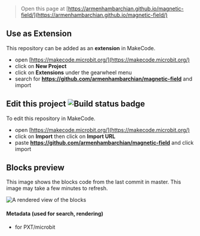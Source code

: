 
> Open this page at [https://armenhambarchian.github.io/magnetic-field/](https://armenhambarchian.github.io/magnetic-field/)

## Use as Extension

This repository can be added as an **extension** in MakeCode.

* open [https://makecode.microbit.org/](https://makecode.microbit.org/)
* click on **New Project**
* click on **Extensions** under the gearwheel menu
* search for **https://github.com/armenhambarchian/magnetic-field** and import

## Edit this project ![Build status badge](https://github.com/armenhambarchian/magnetic-field/workflows/MakeCode/badge.svg)

To edit this repository in MakeCode.

* open [https://makecode.microbit.org/](https://makecode.microbit.org/)
* click on **Import** then click on **Import URL**
* paste **https://github.com/armenhambarchian/magnetic-field** and click import

## Blocks preview

This image shows the blocks code from the last commit in master.
This image may take a few minutes to refresh.

![A rendered view of the blocks](https://github.com/armenhambarchian/magnetic-field/raw/master/.github/makecode/blocks.png)

#### Metadata (used for search, rendering)

* for PXT/microbit
<script src="https://makecode.com/gh-pages-embed.js"></script><script>makeCodeRender("{{ site.makecode.home_url }}", "{{ site.github.owner_name }}/{{ site.github.repository_name }}");</script>
